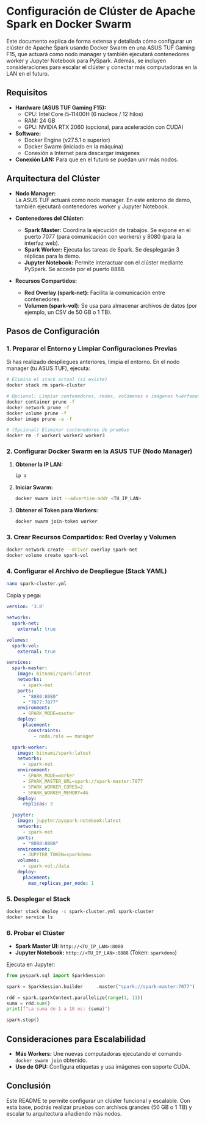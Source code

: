 
# Configuración de Clúster de Apache Spark en Docker Swarm

Este documento explica de forma extensa y detallada cómo configurar un clúster de Apache Spark usando Docker Swarm en una ASUS TUF Gaming F15, que actuará como nodo manager y también ejecutará contenedores worker y Jupyter Notebook para PySpark. Además, se incluyen consideraciones para escalar el clúster y conectar más computadoras en la LAN en el futuro.

## Requisitos

- **Hardware (ASUS TUF Gaming F15):**
  - CPU: Intel Core i5‑11400H (6 núcleos / 12 hilos)
  - RAM: 24 GB
  - GPU: NVIDIA RTX 2060 (opcional, para aceleración con CUDA)
- **Software:**
  - Docker Engine (v27.5.1 o superior)
  - Docker Swarm (iniciado en la máquina)
  - Conexión a Internet para descargar imágenes
- **Conexión LAN:** Para que en el futuro se puedan unir más nodos.

## Arquitectura del Clúster

- **Nodo Manager:**  
  La ASUS TUF actuará como nodo manager. En este entorno de demo, también ejecutará contenedores worker y Jupyter Notebook.
  
- **Contenedores del Clúster:**  
  - **Spark Master:** Coordina la ejecución de trabajos. Se expone en el puerto 7077 (para comunicación con workers) y 8080 (para la interfaz web).
  - **Spark Worker:** Ejecuta las tareas de Spark. Se desplegarán 3 réplicas para la demo.
  - **Jupyter Notebook:** Permite interactuar con el clúster mediante PySpark. Se accede por el puerto 8888.

- **Recursos Compartidos:**  
  - **Red Overlay (spark-net):** Facilita la comunicación entre contenedores.
  - **Volumen (spark-vol):** Se usa para almacenar archivos de datos (por ejemplo, un CSV de 50 GB o 1 TB).

## Pasos de Configuración

### 1. Preparar el Entorno y Limpiar Configuraciones Previas

Si has realizado despliegues anteriores, limpia el entorno. En el nodo manager (tu ASUS TUF), ejecuta:

```bash
# Elimina el stack actual (si existe)
docker stack rm spark-cluster

# Opcional: Limpiar contenedores, redes, volúmenes e imágenes huérfanos
docker container prune -f
docker network prune -f
docker volume prune -f
docker image prune -a -f

# (Opcional) Eliminar contenedores de pruebas
docker rm -f worker1 worker2 worker3
```

### 2. Configurar Docker Swarm en la ASUS TUF (Nodo Manager)

1. **Obtener la IP LAN:**

   ```bash
   ip a
   ```

2. **Iniciar Swarm:**

   ```bash
   docker swarm init --advertise-addr <TU_IP_LAN>
   ```

3. **Obtener el Token para Workers:**

   ```bash
   docker swarm join-token worker
   ```

### 3. Crear Recursos Compartidos: Red Overlay y Volumen

```bash
docker network create --driver overlay spark-net
docker volume create spark-vol
```

### 4. Configurar el Archivo de Despliegue (Stack YAML)

```bash
nano spark-cluster.yml
```

Copia y pega:

```yaml
version: '3.8'

networks:
  spark-net:
    external: true

volumes:
  spark-vol:
    external: true

services:
  spark-master:
    image: bitnami/spark:latest
    networks:
      - spark-net
    ports:
      - "8080:8080"
      - "7077:7077"
    environment:
      - SPARK_MODE=master
    deploy:
      placement:
        constraints:
          - node.role == manager

  spark-worker:
    image: bitnami/spark:latest
    networks:
      - spark-net
    environment:
      - SPARK_MODE=worker
      - SPARK_MASTER_URL=spark://spark-master:7077
      - SPARK_WORKER_CORES=2
      - SPARK_WORKER_MEMORY=4G
    deploy:
      replicas: 3

  jupyter:
    image: jupyter/pyspark-notebook:latest
    networks:
      - spark-net
    ports:
      - "8888:8888"
    environment:
      - JUPYTER_TOKEN=sparkdemo
    volumes:
      - spark-vol:/data
    deploy:
      placement:
        max_replicas_per_node: 1
```

### 5. Desplegar el Stack

```bash
docker stack deploy -c spark-cluster.yml spark-cluster
docker service ls
```

### 6. Probar el Clúster

- **Spark Master UI:** `http://<TU_IP_LAN>:8080`
- **Jupyter Notebook:** `http://<TU_IP_LAN>:8888` (Token: `sparkdemo`)

Ejecuta en Jupyter:

```python
from pyspark.sql import SparkSession

spark = SparkSession.builder     .master("spark://spark-master:7077")     .appName("DemoTest")     .getOrCreate()

rdd = spark.sparkContext.parallelize(range(1, 11))
suma = rdd.sum()
print(f"La suma de 1 a 10 es: {suma}")

spark.stop()
```

## Consideraciones para Escalabilidad

- **Más Workers:** Une nuevas computadoras ejecutando el comando `docker swarm join` obtenido.  
- **Uso de GPU:** Configura etiquetas y usa imágenes con soporte CUDA.

## Conclusión

Este README te permite configurar un clúster funcional y escalable. Con esta base, podrás realizar pruebas con archivos grandes (50 GB o 1 TB) y escalar tu arquitectura añadiendo más nodos.

